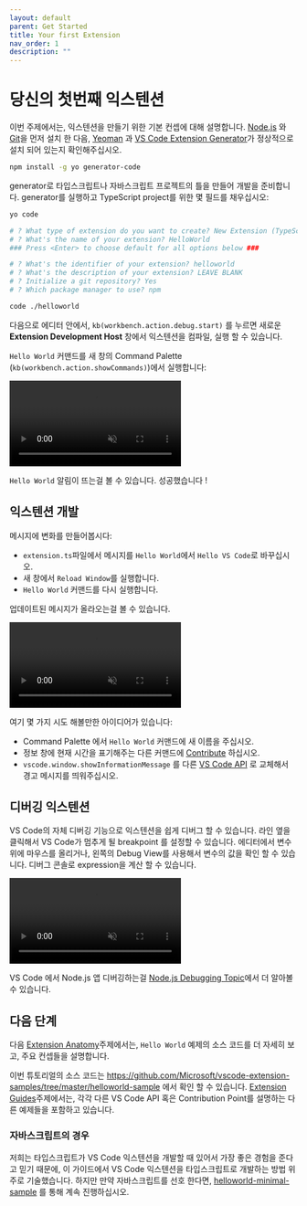 ```yaml
---
layout: default
parent: Get Started
title: Your first Extension
nav_order: 1
description: ""
---
```


# 당신의 첫번째 익스텐션

<!---
# Your First Extension
-->

이번 주제에서는, 익스텐션을 만들기 위한 기본 컨셉에 대해 설명합니다.
[Node.js](https://nodejs.org/en/) 와 [Git](https://git-scm.com/)을 먼저 설치 한 다음, [Yeoman](http://yeoman.io/) 과 [VS Code Extension Generator](https://www.npmjs.com/package/generator-code)가 정상적으로 설치 되어 있는지 확인해주십시오.

<!---
In this topic, we'll teach you the fundamental concepts for building extensions.
Make sure you have [Node.js](https://nodejs.org/en/) and [Git](https://git-scm.com/) installed,
then install [Yeoman](http://yeoman.io/) and [VS Code Extension Generator](https://www.npmjs.com/package/generator-code) with:)
-->

```bash
npm install -g yo generator-code
```

generator로 타입스크립트나 자바스크립트 프로젝트의 틀을 만들어 개발을 준비합니다.
generator를 실행하고 TypeScript project를 위한 몇 필드를 채우십시오:

<!---
The generator scaffolds a TypeScript or JavaScript project ready for development. Run the generator and fill out a few fields for a TypeScript project:
-->

```bash
yo code

# ? What type of extension do you want to create? New Extension (TypeScript)
# ? What's the name of your extension? HelloWorld
### Press <Enter> to choose default for all options below ###

# ? What's the identifier of your extension? helloworld
# ? What's the description of your extension? LEAVE BLANK
# ? Initialize a git repository? Yes
# ? Which package manager to use? npm

code ./helloworld
```

다음으로 에디터 안에서, `kb(workbench.action.debug.start)` 를 누르면 새로운 **Extension Development Host** 창에서 익스텐션을 컴파일, 실행 할 수 있습니다. 

<!-- 
Then, inside the editor, press `kb(workbench.action.debug.start)`. This will compile and run the extension in a new **Extension Development Host** window.
-->

`Hello World` 커맨드를 새 창의 Command Palette (`kb(workbench.action.showCommands)`)에서 실행합니다:

<!--
Run the `Hello World` command from the Command Palette (`kb(workbench.action.showCommands)`) in the new window:
-->

<video autoplay loop muted playsinline controls title="Launch your first VS Code extension video">
  <source src="/api/get-started/your-first-extension/launch.mp4" type="video/mp4">
</video>

`Hello World` 알림이 뜨는걸 볼 수 있습니다. 성공했습니다 !

<!-- 
You should see the `Hello World` notification showing up. Success!
-->

## 익스텐션 개발

<!--
## Developing the extension
-->

메시지에 변화를 만들어봅시다:

<!-- 
Let's make a change to the message:
-->

- `extension.ts`파일에서 메시지를 `Hello World`에서 `Hello VS Code`로 바꾸십시오.
- 새 창에서 `Reload Window`를 실행합니다.
- `Hello World` 커맨드를 다시 실행합니다.

<!--
- Change the message from `Hello World` to `Hello VS Code` in `extension.ts`
- Run `Reload Window` in the new window
- Run the command `Hello World` again
-->

업데이트된 메시지가 올라오는걸 볼 수 있습니다.

<!--
You should see the updated message showing up.
-->

<video autoplay loop muted playsinline controls title="Reload VS Code extension video">
  <source src="/api/get-started/your-first-extension/reload.mp4" type="video/mp4">
</video>

여기 몇 가지 시도 해볼만한 아이디어가 있습니다:

<!-- 
Here are some ideas for you to try:
-->

- Command Palette 에서 `Hello World` 커맨드에 새 이름을 주십시오.
- 정보 창에 현재 시간을 표기해주는 다른 커맨드에 [Contribute](/api/references/contribution-points) 하십시오.
- `vscode.window.showInformationMessage` 를 다른 [VS Code API](/api/references/vscode-api) 로 교체해서 경고 메시지를 띄워주십시오.

<!--
- Give the `Hello World` command a new name in the Command Palette.
- [Contribute](/api/references/contribution-points) another command that displays current time in an information message.
- Replace the `vscode.window.showInformationMessage` with another [VS Code API](/api/references/vscode-api) call to show a warning message.
-->

## 디버깅 익스텐션
<!--
## Debugging the extension
-->

VS Code의 자체 디버깅 기능으로 익스텐션을 쉽게 디버그 할 수 있습니다. 라인 옆을 클릭해서 VS Code가 멈추게 될 breakpoint 를 설정할 수 있습니다. 에디터에서 변수 위에 마우스를 올리거나, 왼쪽의 Debug View를 사용해서 변수의 값을 확인 할 수 있습니다. 디버그 콘솔로 expression을 계산 할 수 있습니다.

<!--
VS Code's built-in debugging functionality makes it easy to debug extensions. Set a breakpoint by clicking the gutter next to a line, and VS Code will hit the breakpoint. You can hover over variables in the editor or use the Debug View in the left to check a variable's value. The Debug Console allows you to evaluate expressions.
-->

<video autoplay loop muted playsinline controls title="Debug VS Code extension video">
  <source src="/api/get-started/your-first-extension/debug.mp4" type="video/mp4">
</video>

VS Code 에서 Node.js 앱 디버깅하는걸 [Node.js Debugging Topic](/docs/nodejs/nodejs-debugging)에서 더 알아볼 수 있습니다.

<!-- 
You can learn more about debugging Node.js apps in VS Code in the [Node.js Debugging Topic](/docs/nodejs/nodejs-debugging).
-->

## 다음 단계
<!-- 
## Next steps
-->

다음 [Extension Anatomy](/api/get-started/extension-anatomy)주제에서는, `Hello World` 예제의 소스 코드를 더 자세히 보고, 주요 컨셉들을 설명합니다.

<!-- 
In the next topic, [Extension Anatomy](/api/get-started/extension-anatomy), we'll take a closer look at the source code of the `Hello World` sample and explain key concepts.
-->

이번 튜토리얼의 소스 코드는 https://github.com/Microsoft/vscode-extension-samples/tree/master/helloworld-sample 에서 확인 할 수 있습니다.
[Extension Guides](/api/extension-guides/overview)주제에서는, 각각 다른 VS Code API 혹은 Contribution Point를 설명하는 다른 예제들을 포함하고 있습니다.

<!-- 
You can find the source code of this tutorial at: https://github.com/Microsoft/vscode-extension-samples/tree/master/helloworld-sample. The [Extension Guides](/api/extension-guides/overview) topic contains other samples, each illustrating a different VS Code API or Contribution Point.
-->

### 자바스크립트의 경우

<!-- 
### Using JavaScript
-->

저희는 타입스크립트가 VS Code 익스텐션을 개발할 때 있어서 가장 좋은 경험을 준다고 믿기 때문에, 이 가이드에서 VS Code 익스텐션을 타입스크립트로 개발하는 방법 위주로 기술했습니다. 하지만 만약 자바스크립트를 선호 한다면, [helloworld-minimal-sample](https://github.com/Microsoft/vscode-extension-samples/tree/master/helloworld-minimal-sample) 를 통해 계속 진행하십시오.

<!--
In this guide, we mainly describe how to develop VS Code extension with TypeScript because we believe TypeScript offers the best experience for developing VS Code extensions. However, if you prefer JavaScript, you can still follow along using [helloworld-minimal-sample](https://github.com/Microsoft/vscode-extension-samples/tree/master/helloworld-minimal-sample).
-->
